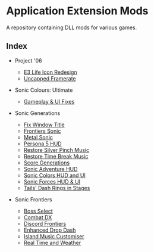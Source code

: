 # Application Extension Mods
A repository containing DLL mods for various games.

## Index
- Project '06
  - [E3 Life Icon Redesign](https://github.com/HyperBE32/App-Extension-Mods/tree/main/Project%20'06/E3LifeIconRedesign)
  - [Uncapped Framerate](https://github.com/HyperBE32/App-Extension-Mods/tree/main/Project%20'06/UncappedFramerate)

- Sonic Colours: Ultimate
  - [Gameplay & UI Fixes](https://github.com/HyperBE32/App-Extension-Mods/tree/main/Sonic%20Colours%20Ultimate/GameplayAndUIFixes)

- Sonic Generations
  - [Fix Window Title](https://github.com/HyperBE32/App-Extension-Mods/tree/main/Sonic%20Generations/FixWindowTitle)
  - [Frontiers Sonic](https://github.com/HyperBE32/App-Extension-Mods/tree/main/Sonic%20Generations/FrontiersSonic)
  - [Metal Sonic](https://github.com/HyperBE32/App-Extension-Mods/tree/main/Sonic%20Generations/MetalSonic)
  - [Persona 5 HUD](https://github.com/HyperBE32/App-Extension-Mods/tree/main/Sonic%20Generations/P5HUD)
  - [Restore Silver Pinch Music](https://github.com/HyperBE32/App-Extension-Mods/tree/main/Sonic%20Generations/RestoreSilverPinchMusic)
  - [Restore Time Break Music](https://github.com/HyperBE32/App-Extension-Mods/tree/main/Sonic%20Generations/RestoreTimeBreakMusic)
  - [Score Generations](https://github.com/HyperBE32/App-Extension-Mods/tree/main/Sonic%20Generations/ScoreGenerations)
  - [Sonic Adventure HUD](https://github.com/HyperBE32/App-Extension-Mods/tree/main/Sonic%20Generations/AdventureHUD)
  - [Sonic Colors HUD and UI](https://github.com/HyperBE32/App-Extension-Mods/tree/main/Sonic%20Generations/ColorsHUD)
  - [Sonic Forces HUD & UI](https://github.com/HyperBE32/App-Extension-Mods/tree/main/Sonic%20Generations/ForcesHUD)
  - [Tails' Dash Rings in Stages](https://github.com/HyperBE32/App-Extension-Mods/tree/main/Sonic%20Generations/TailsDashRingsInStages)

- Sonic Frontiers
  - [Boss Select](https://github.com/HyperBE32/App-Extension-Mods/tree/main/Sonic%20Frontiers/BossSelect)
  - [Combat DX](https://github.com/HyperBE32/App-Extension-Mods/tree/main/Sonic%20Frontiers/CombatDX)
  - [Discord Frontiers](https://github.com/HyperBE32/App-Extension-Mods/tree/main/Sonic%20Frontiers/DiscordFrontiers)
  - [Enhanced Drop Dash](https://github.com/HyperBE32/App-Extension-Mods/tree/main/Sonic%20Frontiers/EnhancedDropDash)
  - [Island Music Customiser](https://github.com/HyperBE32/App-Extension-Mods/tree/main/Sonic%20Frontiers/IslandMusicCustomiser)
  - [Real Time and Weather](https://github.com/HyperBE32/App-Extension-Mods/tree/main/Sonic%20Frontiers/RealTimeAndWeather)